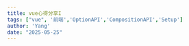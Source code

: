 ```yaml
---
title: vue心得分享I
tags: ["vue", '前端','OptionAPI','CompositionAPI','Setup']
author: 'Yang'
date: "2025-05-25"
---
```


<script setup lang="ts">
  import {ref} from 'vue';
  const canvaDataSrc = ref('https://www.canva.com/design/DAGnuQGsfPo/ujVXHopZEe9qHt4WcB7JFw/view?embed')
</script>

<CanvaPPT :src="canvaDataSrc" />
